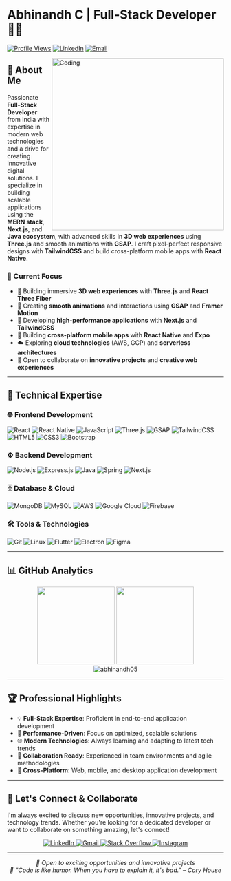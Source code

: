 # Abhinandh C | Full-Stack Developer 👨‍💻

[![Profile Views](https://komarev.com/ghpvc/?username=abhinandh05&label=Profile%20views&color=0e75b6&style=flat)](https://github.com/abhinandh05)
[![LinkedIn](https://img.shields.io/badge/LinkedIn-Connect-blue)](https://linkedin.com/in/abhinandhc05/)
[![Email](https://img.shields.io/badge/Email-Contact-red)](mailto:abhinandhc407@gmail.com)

<img align="right" alt="Coding" width="400" src="https://media3.giphy.com/media/qgQUggAC3Pfv687qPC/giphy.gif">

## 🚀 About Me

Passionate **Full-Stack Developer** from India with expertise in modern web technologies and a drive for creating innovative digital solutions. I specialize in building scalable applications using the **MERN stack**, **Next.js**, and **Java ecosystem**, with advanced skills in **3D web experiences** using **Three.js** and smooth animations with **GSAP**. I craft pixel-perfect responsive designs with **TailwindCSS** and build cross-platform mobile apps with **React Native**.

### 🎯 Current Focus
- 🔭 Building immersive **3D web experiences** with **Three.js** and **React Three Fiber**
- 🎨 Creating **smooth animations** and interactions using **GSAP** and **Framer Motion**
- 🚀 Developing **high-performance applications** with **Next.js** and **TailwindCSS**
- 📱 Building **cross-platform mobile apps** with **React Native** and **Expo**
- ☁️ Exploring **cloud technologies** (AWS, GCP) and **serverless architectures**
- 👯 Open to collaborate on **innovative projects** and **creative web experiences**

---

## 💼 Technical Expertise

### 🌐 Frontend Development
![React](https://img.shields.io/badge/React-20232A?style=for-the-badge&logo=react&logoColor=61DAFB)
![React Native](https://img.shields.io/badge/React_Native-20232A?style=for-the-badge&logo=react&logoColor=61DAFB)
![JavaScript](https://img.shields.io/badge/JavaScript-F7DF1E?style=for-the-badge&logo=javascript&logoColor=black)
![Three.js](https://img.shields.io/badge/Three.js-000000?style=for-the-badge&logo=three.js&logoColor=white)
![GSAP](https://img.shields.io/badge/GSAP-88CE02?style=for-the-badge&logo=greensock&logoColor=white)
![TailwindCSS](https://img.shields.io/badge/Tailwind_CSS-38B2AC?style=for-the-badge&logo=tailwind-css&logoColor=white)
![HTML5](https://img.shields.io/badge/HTML5-E34F26?style=for-the-badge&logo=html5&logoColor=white)
![CSS3](https://img.shields.io/badge/CSS3-1572B6?style=for-the-badge&logo=css3&logoColor=white)
![Bootstrap](https://img.shields.io/badge/Bootstrap-563D7C?style=for-the-badge&logo=bootstrap&logoColor=white)

### ⚙️ Backend Development
![Node.js](https://img.shields.io/badge/Node.js-43853D?style=for-the-badge&logo=node.js&logoColor=white)
![Express.js](https://img.shields.io/badge/Express.js-404D59?style=for-the-badge)
![Java](https://img.shields.io/badge/Java-ED8B00?style=for-the-badge&logo=java&logoColor=white)
![Spring](https://img.shields.io/badge/Spring-6DB33F?style=for-the-badge&logo=spring&logoColor=white)
![Next.js](https://img.shields.io/badge/Next.js-000000?style=for-the-badge&logo=next.js&logoColor=white)

### 🗄️ Database & Cloud
![MongoDB](https://img.shields.io/badge/MongoDB-4EA94B?style=for-the-badge&logo=mongodb&logoColor=white)
![MySQL](https://img.shields.io/badge/MySQL-00000F?style=for-the-badge&logo=mysql&logoColor=white)
![AWS](https://img.shields.io/badge/Amazon_AWS-232F3E?style=for-the-badge&logo=amazon-aws&logoColor=white)
![Google Cloud](https://img.shields.io/badge/Google_Cloud-4285F4?style=for-the-badge&logo=google-cloud&logoColor=white)
![Firebase](https://img.shields.io/badge/Firebase-039BE5?style=for-the-badge&logo=Firebase&logoColor=white)

### 🛠️ Tools & Technologies
![Git](https://img.shields.io/badge/Git-F05032?style=for-the-badge&logo=git&logoColor=white)
![Linux](https://img.shields.io/badge/Linux-FCC624?style=for-the-badge&logo=linux&logoColor=black)
![Flutter](https://img.shields.io/badge/Flutter-02569B?style=for-the-badge&logo=flutter&logoColor=white)
![Electron](https://img.shields.io/badge/Electron-191970?style=for-the-badge&logo=Electron&logoColor=white)
![Figma](https://img.shields.io/badge/Figma-F24E1E?style=for-the-badge&logo=figma&logoColor=white)

---

## 📊 GitHub Analytics

<div align="center">
  <img height="180em" src="https://github-readme-stats.vercel.app/api?username=abhinandh05&show_icons=true&theme=tokyonight&include_all_commits=true&count_private=true"/>
  <img height="180em" src="https://github-readme-stats.vercel.app/api/top-langs/?username=abhinandh05&layout=compact&langs_count=8&theme=tokyonight"/>
</div>

<div align="center">
  <img src="https://github-readme-streak-stats.herokuapp.com/?user=abhinandh05&theme=tokyonight" alt="abhinandh05" />
</div>

---

## 🏆 Professional Highlights

- 💡 **Full-Stack Expertise**: Proficient in end-to-end application development
- 🚀 **Performance-Driven**: Focus on optimized, scalable solutions
- 🌐 **Modern Technologies**: Always learning and adapting to latest tech trends
- 🤝 **Collaboration Ready**: Experienced in team environments and agile methodologies
- 📱 **Cross-Platform**: Web, mobile, and desktop application development

---

## 🤝 Let's Connect & Collaborate

I'm always excited to discuss new opportunities, innovative projects, and technology trends. Whether you're looking for a dedicated developer or want to collaborate on something amazing, let's connect!

<p align="center">
  <a href="https://linkedin.com/in/abhinandhc05/" target="_blank">
    <img src="https://img.shields.io/badge/LinkedIn-0077B5?style=for-the-badge&logo=linkedin&logoColor=white" alt="LinkedIn"/>
  </a>
  <a href="mailto:abhinandhc407@gmail.com" target="_blank">
    <img src="https://img.shields.io/badge/Gmail-D14836?style=for-the-badge&logo=gmail&logoColor=white" alt="Gmail"/>
  </a>
  <a href="https://stackoverflow.com/users/22745030/abhinandh-c" target="_blank">
    <img src="https://img.shields.io/badge/Stack_Overflow-FE7A16?style=for-the-badge&logo=stack-overflow&logoColor=white" alt="Stack Overflow"/>
  </a>
  <a href="https://instagram.com/kannan_adhc" target="_blank">
    <img src="https://img.shields.io/badge/Instagram-E4405F?style=for-the-badge&logo=instagram&logoColor=white" alt="Instagram"/>
  </a>
</p>

---

<div align="center">
  <i>💼 Open to exciting opportunities and innovative projects</i>
  <br>
  <i>🌟 "Code is like humor. When you have to explain it, it's bad." – Cory House</i>
</div>
